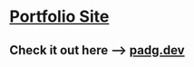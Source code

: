 # <a href="https://www.padg.dev/" target="_blank">Portfolio Site</a>

## Check it out here --> <a href="https://www.padg.dev/" target="_blank">padg.dev</a>
